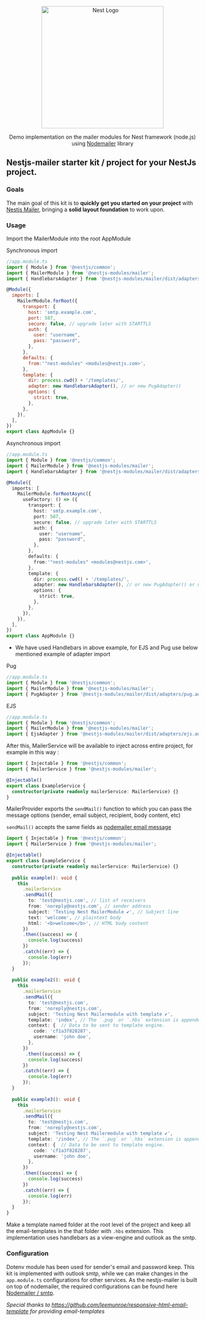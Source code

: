 <p align="center">
  <a href="http://nestjs.com/" target="blank">
    <img src="https://nestjs.com/img/logo_text.svg" width="320" alt="Nest Logo" />
  </a>
</p>

<p align="center">
  Demo implementation on the mailer modules for Nest framework (node.js) using <a href="https://nodemailer.com/">Nodemailer</a> library
</p>

## Nestjs-mailer starter kit / project for your NestJs project.

### Goals

The main goal of this kit is to <strong>quickly get you started on your project</strong> with <a href="https://github.com/nest-modules/mailer/" target="_blank">Nestjs Mailer</a>, bringing a <strong>solid layout foundation</strong> to work upon.

### Usage

Import the MailerModule into the root AppModule

Synchronous import

```javascript
//app.module.ts
import { Module } from '@nestjs/common';
import { MailerModule } from '@nestjs-modules/mailer';  
import { HandlebarsAdapter } from '@nestjs-modules/mailer/dist/adapters/handlebars.adapter';

@Module({
  imports: [
    MailerModule.forRoot({
      transport: {
        host: 'smtp.example.com',
        port: 587,
        secure: false, // upgrade later with STARTTLS
        auth: {
          user: "username",
          pass: "password",
        },
      },
      defaults: {
        from:'"nest-modules" <modules@nestjs.com>',
      },
      template: {
        dir: process.cwd() + '/templates/',
        adapter: new HandlebarsAdapter(), // or new PugAdapter()
        options: {
          strict: true,
        },
      },
    }),
  ],
})
export class AppModule {}
```

Asynchronous import

```typescript
//app.module.ts
import { Module } from '@nestjs/common';
import { MailerModule } from '@nestjs-modules/mailer';  
import { HandlebarsAdapter } from '@nestjs-modules/mailer/dist/adapters/handlebars.adapter';

@Module({
  imports: [
    MailerModule.forRootAsync({
      useFactory: () => ({
        transport: {
          host: 'smtp.example.com',
          port: 587,
          secure: false, // upgrade later with STARTTLS
          auth: {
            user: "username",
            pass: "password",
          },
        },
        defaults: {
          from:'"nest-modules" <modules@nestjs.com>',
        },
        template: {
          dir: process.cwd() + '/templates/',
          adapter: new HandlebarsAdapter(), // or new PugAdapter() or new EjsAdapter()
          options: {
            strict: true,
          },
        },
      }),
    }),
  ],
})
export class AppModule {}
```

* We have used Handlebars in above example, for EJS and Pug use below mentioned example of adapter import

Pug

```javascript
//app.module.ts
import { Module } from '@nestjs/common';
import { MailerModule } from '@nestjs-modules/mailer';  
import { PugAdapter } from '@nestjs-modules/mailer/dist/adapters/pug.adapter';

```

EJS

```javascript
//app.module.ts
import { Module } from '@nestjs/common';
import { MailerModule } from '@nestjs-modules/mailer';  
import { EjsAdapter } from '@nestjs-modules/mailer/dist/adapters/ejs.adapter';

```


After this, MailerService will be available to inject across entire project, for example in this way : 

```typescript
import { Injectable } from '@nestjs/common';
import { MailerService } from '@nestjs-modules/mailer';

@Injectable()
export class ExampleService {
  constructor(private readonly mailerService: MailerService) {}
}
```

MailerProvider exports the `sendMail()` function to which you can pass the message options (sender, email subject, recipient, body content, etc)

`sendMail()` accepts the same fields as [nodemailer email message](https://nodemailer.com/message/)

```typescript
import { Injectable } from '@nestjs/common';
import { MailerService } from '@nestjs-modules/mailer';

@Injectable()
export class ExampleService {
  constructor(private readonly mailerService: MailerService) {}
  
  public example(): void {
    this
      .mailerService
      .sendMail({
        to: 'test@nestjs.com', // list of receivers
        from: 'noreply@nestjs.com', // sender address
        subject: 'Testing Nest MailerModule ✔', // Subject line
        text: 'welcome', // plaintext body
        html: '<b>welcome</b>', // HTML body content
      })
      .then((success) => {
        console.log(success)
      })
      .catch((err) => {
        console.log(err)
      });
  }
  
  public example2(): void {
    this
      .mailerService
      .sendMail({
        to: 'test@nestjs.com',
        from: 'noreply@nestjs.com',
        subject: 'Testing Nest Mailermodule with template ✔',
        template: 'index', // The `.pug` or `.hbs` extension is appended automatically.
        context: {  // Data to be sent to template engine.
          code: 'cf1a3f828287',
          username: 'john doe',
        },
      })
       .then((success) => {
        console.log(success)
      })
      .catch((err) => {
        console.log(err)
      });
  }
  
  public example3(): void {
    this
      .mailerService
      .sendMail({
        to: 'test@nestjs.com',
        from: 'noreply@nestjs.com',
        subject: 'Testing Nest Mailermodule with template ✔',
        template: '/index', // The `.pug` or `.hbs` extension is appended automatically.
        context: {  // Data to be sent to template engine.
          code: 'cf1a3f828287',
          username: 'john doe',
        },
      })
      .then((success) => {
        console.log(success)
      })
      .catch((err) => {
        console.log(err)
      });
  }
}
```

Make a template named folder at the root level of the project and keep all the email-templates in the that folder with `.hbs` extension.
This implementation uses handlebars as a view-engine and outlook as the smtp.


### Configuration

Dotenv module has been used for sender's email and password keep. This kit is implemented with outlook smtp, while we can make changes in the `app.module.ts` configurations for other services. As the nestjs-mailer is built on top of nodemailer, the required configurations can be found here <a href="https://nodemailer.com/smtp/">Nodemailer / smtp</a>. 

*Special thanks to https://github.com/leemunroe/responsive-html-email-template for providing email-templates*

